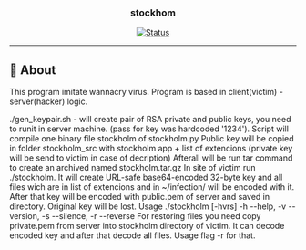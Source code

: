 
<h3 align="center">stockhom</h3>

<div align="center">

[![Status](https://img.shields.io/badge/status-active-success.svg)]()

</div>

---


## 🧐 About <a name = "Stockholm"></a>
<p>This program imitate wannacry virus. Program is based in client(victim) - server(hacker) logic. </p>
./gen_keypair.sh - will create pair of RSA private and public keys, you need to runit in server machine. (pass for key was hardcoded '1234').
 Script will compile one binary file stockholm of stockholm.py Public key will be copied in folder stockholm_src with stockholm app + list of extencions (private key will be send to victim in case of decription)
 Afterall will be run tar command to create an archived named stockholm.tar.gz
 In site of victim run ./stockholm. It will create URL-safe base64-encoded 32-byte key and all files wich are in list of extencions and in ~/infection/ will be encoded with it.
 After that key will be encoded with public.pem of server and saved in directory. Original key will be lost. Usage ./stockholm [-hvrs] -h --help, -v --version, -s --silence, -r --reverse
 For restoring files you need copy private.pem from server into stockholm directory of victim. It can decode encoded key and after that decode all files. Usage flag -r for that.

